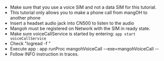  * Make sure that you use a voice SIM and not a data SIM for this tutorial.
 * This tutorial only allows you to make a phone call from mangOH to another phone
 * Insert a headset audio jack into CN500 to listen to the audio
 * Mangoh must be registered on Network with the SIM in ready state.
 * Make sure voiceCallService is started by entering: `app start voiceCallService`
 * Check "logread -f "
 * Execute app : app runProc  mangohVoiceCall --exe=mangohVoiceCall --  <Destination phone number>
 * Follow INFO instruction in traces.
 
